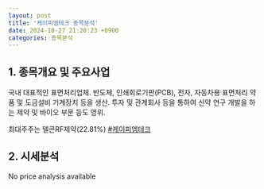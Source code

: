 ```yaml
---
layout: post
title: '케이피엠테크 종목분석'
date: 2024-10-27 21:20:23 +0900
categories: 종목분석
---
```


## 1. 종목개요 및 주요사업

국내 대표적인 표면처리업체. 반도체, 인쇄회로기판(PCB), 전자, 자동차용 표면처리 약품 및 도금설비 기계장치 등을 생산. 투자 및 관계회사 등을 통하여 신약 연구 개발을 하는 제약 및 바이오 부문 등도 영위.

최대주주는 텔콘RF제약(22.81%)
[#케이피엠테크](#)

## 2. 시세분석

No price analysis available
